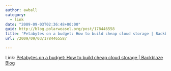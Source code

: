 ```yaml
---
author: awball
category:
  - link
date: "2009-09-03T02:36:48+00:00"
guid: http://blog.polarweasel.org/post/178446558
title: 'Petabytes on a budget: How to build cheap cloud storage | Backblaze Blog'
url: /2009/09/03/178446558/

---
```

Link: [Petabytes on a budget: How to build cheap cloud storage \| Backblaze Blog](http://blog.backblaze.com/2009/09/01/petabytes-on-a-budget-how-to-build-cheap-cloud-storage/)
